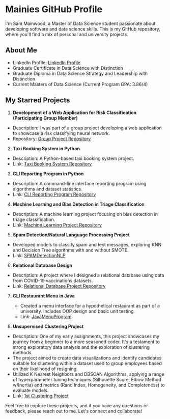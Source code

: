 # Mainies GitHub Profile

I'm Sam Mainwood, a Master of Data Science student passionate about developing software and data science skills. This is my GitHub repository, where you'll find a mix of personal and university projects.

## About Me

- LinkedIn Profile: [LinkedIn Profile](https://www.linkedin.com/in/sammainwood)
- Graduate Certificate in Data Science with Distinction
- Graduate Diploma in Data Science Strategy and Leadership with Distinction
- Current Masters of Data Science (Current Program GPA: 3.86/4)

## My Starred Projects

1. **Development of a Web Application for Risk Classification (Participating Group Member)**
  - Description: I was part of a group project developing a web application to showcase a risk classifying neural network.
  - Repository: [Group Project Repository](https://github.com/WorkstationChris/WIL_Project)

2. **Taxi Booking System in Python**
  - Description: A Python-based taxi booking system project.
  - Link: [Taxi Booking System Repository](https://github.com/Mainies/TaxiSystemA2_Programming)

3. **CLI Reporting Program in Python**
  - Description: A command-line interface reporting program using algorithms and dataset statistics.
  - Link: [CLI Reporting Program Repository](https://github.com/Mainies/TimedCodingChallengeA3)

4. **Machine Learning and Bias Detection in Triage Classification**
  - Description: A machine learning project focusing on bias detection in triage classification.
  - Link: [Machine Learning Project Repository](https://github.com/Mainies/Triaging_ML_Classification)

5. **Spam Detection/Natural Language Processing Project**
  - Developed models to classify spam and text messages, exploring KNN and Decision Tree algorithms with and without SMOTE.
  - Link: [SPAMDetectionNLP](https://github.com/Mainies/SPAMDetectionNLP)

6. **Relational Database Design**
  - Description: A project where I designed a relational database using data from COVID-19 vaccinations datasets.
  - Link: [Relational Database Project Repository](https://github.com/Mainies/RelationalDatabaseDesignProject)

7. **CLI Restaurant Menu in Java**
   - Created a menu interface for a hypothetical restaurant as part of a university. Includes OOP design and basic unit testing.
   - Link: [JavaMenuProgram](https://github.com/Mainies/AdvProgA1)

7. **Unsupervised Clustering Project**
  - Description: One of my early assignments, this project showcases my journey from a beginner to a more seasoned coder. It's a testament to strong exploratory data analysis and the exploration of clustering methods.
  - The project aimed to create data visualizations and identify candidates suitable for clustering within a dataset used to group employees based on their likelihood of resigning.
  - Utilized K Nearest Neighbors and DBSCAN Algorithms, applying a range of hyperparameter tuning techniques (Silhouette Score, Elbow Method w/Inertia) and metrics (Rand Index, Homogeneity, and Completeness) to evaluate models.
  - Link: [1st Clustering Project](https://github.com/Mainies/1stClusteringProject)
    
Feel free to explore these projects, and if you have any questions or feedback, please reach out to me. Let's connect and collaborate!



<!---
Mainies/Mainies is a ✨ special ✨ repository because its `README.md` (this file) appears on your GitHub profile.
You can click the Preview link to take a look at your changes.
--->
